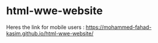 # html-wwe-website
Heres the link for mobile users : https://mohammed-fahad-kasim.github.io/html-wwe-website/
